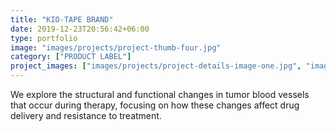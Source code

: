```yaml
---
title: "KIO-TAPE BRAND"
date: 2019-12-23T20:56:42+06:00
type: portfolio
image: "images/projects/project-thumb-four.jpg"
category: ["PRODUCT LABEL"]
project_images: ["images/projects/project-details-image-one.jpg", "images/projects/project-details-image-two.jpg"]
---
```


We explore the structural and functional changes in tumor blood vessels that occur during therapy, focusing on how these changes affect drug delivery and resistance to treatment.